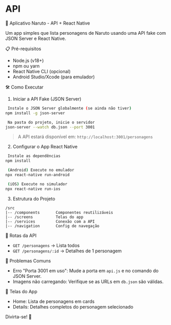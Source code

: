 # API
 🚀 Aplicativo Naruto - API + React Native

Um app simples que lista personagens de Naruto usando uma API fake com JSON Server e React Native.

 📋 Pré-requisitos
- Node.js (v18+)
- npm ou yarn
- React Native CLI (opcional)
- Android Studio/Xcode (para emulador)

 🛠 Como Executar

 1. Iniciar a API Fake (JSON Server)
```bash
 Instale o JSON Server globalmente (se ainda não tiver)
npm install -g json-server

 Na pasta do projeto, inicie o servidor
json-server --watch db.json --port 3001
```
> A API estará disponível em: `http://localhost:3001/personagens`

 2. Configurar o App React Native
```bash
 Instale as dependências
npm install

 (Android) Execute no emulador
npx react-native run-android

 (iOS) Execute no simulador
npx react-native run-ios
```

 3. Estrutura do Projeto
```
/src
|-- /components       Componentes reutilizáveis
|-- /screens          Telas do app
|-- /services         Conexão com a API
|-- /navigation       Config de navegação
```

 🔄 Rotas da API
- `GET /personagens` → Lista todos
- `GET /personagens/:id` → Detalhes de 1 personagem

 🐛 Problemas Comuns
- Erro "Porta 3001 em uso": Mude a porta em `api.js` e no comando do JSON Server.
- Imagens não carregando: Verifique se as URLs em `db.json` são válidas.

 📱 Telas do App
- Home: Lista de personagens em cards
- Details: Detalhes completos do personagem selecionado


Divirta-se! 🎉  

